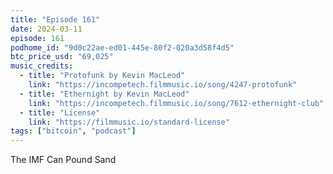 ```yaml
---
title: "Episode 161"
date: 2024-03-11
episode: 161
podhome_id: "9d0c22ae-ed01-445e-80f2-020a3d58f4d5"
btc_price_usd: "69,025"
music_credits:
  - title: "Protofunk by Kevin MacLeod"
    link: "https://incompetech.filmmusic.io/song/4247-protofunk"
  - title: "Ethernight by Kevin MacLeod"
    link: "https://incompetech.filmmusic.io/song/7612-ethernight-club"
  - title: "License"
    link: "https://filmmusic.io/standard-license"
tags: ["bitcoin", "podcast"]
---
```


The IMF Can Pound Sand
